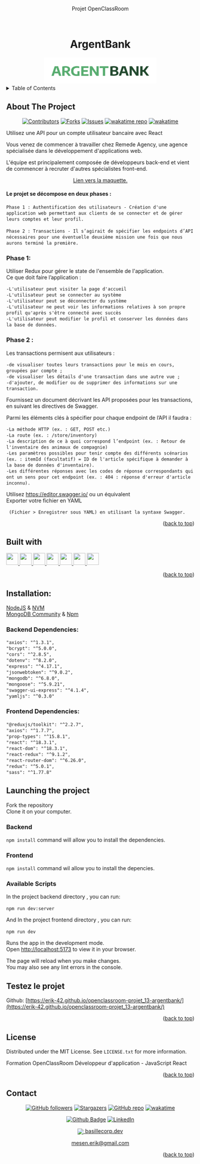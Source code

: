 <div align="center">
<p>Projet OpenClassRoom</p>
</div>
<a name="readme-top"></a>

<!-- PROJECT LOGO -->
<br />
<div align="center">
  <h1>ArgentBank</h1>
  <a href="https://github.com/Erik-42">
    <img src="./frontend/src/assets/img/logo/argentBankLogo.png" alt="Logo ArgentBank" width="300" height="70">
  </a>
</div>

<!-- TABLE OF CONTENTS -->
<details>
  <summary>Table of Contents</summary>
  <ol>
    <li> <a href="#about-the-project">About The Project</a></li>
    <li><a href="#built-with">Built With</a></li>
    <li><a href="#testez-le-projet">Testez le projet</a></li>
    <li><a href="#license">License</a></li>
    <li><a href="#contact">Contact</a></li>
  </ol>
</details>

<!-- ABOUT THE PROJECT -->

## About The Project

<div align="center">

[![Contributors][contributors-shield]][contributors-url]
[![Forks][forks-shield]][forks-url]
[![Issues][issues-shield]][issues-url]
[![wakatime repo](https://wakatime.com/badge/github/Erik-42/openclassroom-projet_13-argentbank.svg)](https://wakatime.com/badge/github/Erik-42/openclassroom-projet_13-argentbank)
[![wakatime](https://wakatime.com/badge/user/f84d00d8-fee3-4ca3-803d-3daa3c7053a5/project/0b18637a-df2f-46f6-93e5-574433068892.svg)](https://wakatime.com/badge/user/f84d00d8-fee3-4ca3-803d-3daa3c7053a5/project/0b18637a-df2f-46f6-93e5-574433068892)

</div>
Utilisez une API pour un compte utilisateur bancaire avec React
<p></p>
Vous venez de commencer à travailler chez Remede Agency, une agence spécialisée dans le développement d'applications web.

L'équipe est principalement composée de développeurs back-end et vient de commencer à recruter d'autres spécialistes front-end.

<div align="center">
<a href="./designs/index.html">Lien vers la maquette.</a>
</div>

#### Le projet se décompose en deux phases :

    Phase 1 : Authentification des utilisateurs - Création d'une application web permettant aux clients de se connecter et de gérer leurs comptes et leur profil.

    Phase 2 : Transactions - Il s’agirait de spécifier les endpoints d’API nécessaires pour une éventuelle deuxième mission une fois que nous aurons terminé la première.

<p></p>

### Phase 1:<br>

Utiliser Redux pour gérer le state de l'ensemble de l'application.<br>
Ce que doit faire l’application :

    -L'utilisateur peut visiter la page d'accueil
    -L'utilisateur peut se connecter au système
    -L'utilisateur peut se déconnecter du système
    -L'utilisateur ne peut voir les informations relatives à son propre profil qu'après s'être connecté avec succès
    -L'utilisateur peut modifier le profil et conserver les données dans la base de données.

### Phase 2 :<br>

Les transactions permisent aux utilisateurs :

    -de visualiser toutes leurs transactions pour le mois en cours, groupées par compte ;
    -de visualiser les détails d'une transaction dans une autre vue ;
    -d'ajouter, de modifier ou de supprimer des informations sur une transaction.

Fournissez un document décrivant les API proposées pour les transactions, en suivant les directives de Swagger.

Parmi les éléments clés à spécifier pour chaque endpoint de l’API il faudra :

    -La méthode HTTP (ex. : GET, POST etc.)
    -La route (ex. : /store/inventory)
    -La description de ce à quoi correspond l’endpoint (ex. : Retour de l'inventaire des animaux de compagnie)
    -Les paramètres possibles pour tenir compte des différents scénarios (ex. : itemId (facultatif) = ID de l'article spécifique à demander à la base de données d'inventaire).
    -Les différentes réponses avec les codes de réponse correspondants qui ont un sens pour cet endpoint (ex. : 404 : réponse d'erreur d'article inconnu).

Utilisez https://editor.swagger.io/ ou un équivalent<br>
Exporter votre fichier en YAML<br>

     (Fichier > Enregistrer sous YAML) en utilisant la syntaxe Swagger.

<p align="right">(<a href="#readme-top">back to top</a>)</p>

## Built with

<p> </p>
<a href=https://github.com/Erik-42?tab=repositories&q=&type=&language=html&sort= > <img width ='32px' height='32px' src ='https://raw.githubusercontent.com/rahulbanerjee26/githubAboutMeGenerator/main/icons/html.svg'> </a>
<a href=https://github.com/Erik-42?tab=repositories&q=&type=&language=css&sort= > <img width ='32px' height='32px' src ='https://raw.githubusercontent.com/rahulbanerjee26/githubAboutMeGenerator/main/icons/css.svg'> </a>
<a href= https://github.com/Erik-42?tab=repositories&q=&type=&language=sass&sort= > <img width ='32px' height='32px' src ='https://raw.githubusercontent.com/rahulbanerjee26/githubAboutMeGenerator/main/icons/sass.svg'> </a>
<a href=https://github.com/Erik-42?tab=repositories&q=&type=&language=javascript&sort= > <img width ='32px' height='32px' src ='https://raw.githubusercontent.com/rahulbanerjee26/githubAboutMeGenerator/main/icons/javascript.svg'> </a>
<a href=https://github.com/Erik-42?tab=repositories&q=&type=&language=reactjs&sort= > <img width ='32px' height='32px' src ='https://raw.githubusercontent.com/rahulbanerjee26/githubAboutMeGenerator/main/icons/reactjs.svg'> </a>
<a href=https://github.com/Erik-42?tab=repositories&q=&type=&language=redux&sort= > <img width ='32px' height='32px' src ='https://raw.githubusercontent.com/rahulbanerjee26/githubAboutMeGenerator/main/icons/redux.svg'> </a>
<a href= https://github.com/Erik-42?tab=repositories&q=&type=&language=github&sort= > <img width ='32px' height='32px' src ='https://raw.githubusercontent.com/rahulbanerjee26/githubAboutMeGenerator/main/icons/github.svg'> </a>

<p align="right">(<a href="#readme-top">back to top</a>)</p>

## Installation:

<div>
<a href=https://nodejs.org>NodeJS</a> & <a href=https://github.com/coreybutler/nvm-windows>NVM</a>
</div>
<div>
<a href=https://www.mongodb.com/try/download/community-edition/releases>MongoDB Community</a> & <a href=https://npmjs.com>Npm</a>
</div>

### Backend Dependencies:

    "axios": "^1.3.1",
    "bcrypt": "^5.0.0",
    "cors": "^2.8.5",
    "dotenv": "^8.2.0",
    "express": "^4.17.1",
    "jsonwebtoken": "^9.0.2",
    "mongodb": "^6.8.0",
    "mongoose": "^5.9.21",
    "swagger-ui-express": "^4.1.4",
    "yamljs": "^0.3.0"

### Frontend Dependencies:

    "@reduxjs/toolkit": "^2.2.7",
    "axios": "^1.7.7",
    "prop-types": "^15.8.1",
    "react": "^18.3.1",
    "react-dom": "^18.3.1",
    "react-redux": "^9.1.2",
    "react-router-dom": "^6.26.0",
    "redux": "^5.0.1",
    "sass": "^1.77.8"

## Launching the project

Fork the repository<br>
Clone it on your computer.

### Backend

`npm install` command will allow you to install the dependencies.

### Frontend

`npm install` command wil allow you to install the depencies.

### Available Scripts

In the project backend directory , you can run:

`npm run dev:server`

And
In the project frontend directory , you can run:

`npm run dev`

Runs the app in the development mode.\
Open [http://localhost:5173](http://localhost:5173) to view it in your browser.

The page will reload when you make changes.\
You may also see any lint errors in the console.

## Testez le projet

Github: [https://erik-42.github.io/openclassroom-projet_13-argentbank/](https://erik-42.github.io/openclassroom-projet_13-argentbank/)

<p align="right">(<a href="#readme-top">back to top</a>)</p>

## License

Distributed under the MIT License. See `LICENSE.txt` for more information.

Formation OpenClassRoom Développeur d'application - JavaScript React

<p align="right">(<a href="#readme-top">back to top</a>)</p>

## Contact

<div align="center">

[![GitHub followers][github followers-shield]][github followers-url]
[![Stargazers][stars-shield]][stars-url]
[![GitHub repo][github repo-shield]][github repo-url]
[![wakatime](https://wakatime.com/badge/user/f84d00d8-fee3-4ca3-803d-3daa3c7053a5.svg)](https://wakatime.com/@f84d00d8-fee3-4ca3-803d-3daa3c7053a5)

[![Github Badge][github badge-shield]][github badge-url]
[![LinkedIn][linkedin-shield]][linkedin-url]

<a href = 'https://basillecorp.dev'> <img width = '32px' align= 'center' src="https://raw.githubusercontent.com/rahulbanerjee26/githubAboutMeGenerator/main/icons/portfolio.png"/> basillecorp.dev</a>

mesen.erik@gmail.com

</div>

<p align="right">(<a href="#readme-top">back to top</a>)</p>

<!-- MARKDOWN LINKS & IMAGES -->
<!-- https://www.markdownguide.org/basic-syntax/#reference-style-links -->

[product-screenshot]: ./images/screenshot.png
[wakatime-shield]: https://wakatime.com/badge/user/f84d00d8-fee3-4ca3-803d-3daa3c7053a5.svg
[wakatime-url]: https://wakatime.com/@f84d00d8-fee3-4ca3-803d-3daa3c7053a5
[github badge-shield]: https://img.shields.io/badge/Github-Erik--42-155?style=for-the-badge&logo=github
[github badge-url]: https://github.com/Erik-42
[github repo-shield]: https://img.shields.io/badge/Repositories-42-blue
[github repo-url]: https://github.com/Erik-42/Erik-42?tab=repositories
[github repo file count (file type)-shield]: https://img.shields.io/github/directory-file-count/Erik-42/openclassroom-projet_13-argentbank
[github repo file count (file type)-url]: https://github.com/directory-file-count/Erik-42/openclassroom-projet_13-argentbank
[github followers-shield]: https://img.shields.io/github/followers/Erik-42
[github followers-url]: https://github.com/followers/Erik-42
[github all releases-shield]: https://github.com/Erik-42/openclassroom-projet_13-argentbank/total
[github all releases-url]: https://github.com/Erik-42/openclassroom-projet_13-argentbank/releases
[github repo size-shield]: https://img.shields.io/github/repo-size/Erik-42/openclassroom-projet_13-argentbank
[github repo size-url]: https://github.com/Erik-42/openclassroom-projet_13-argentbank
[contributors-shield]: https://img.shields.io/github/contributors/Erik-42/openclassroom-projet_13-argentbank
[contributors-url]: https://github.com/Erik-42/openclassroom-projet_13-argentbank/graphs/contributors
[forks-shield]: https://img.shields.io/github/forks/Erik-42/openclassroom-projet_13-argentbank
[forks-url]: https://github.com/Erik-42/openclassroom-projet_13-argentbank/forks
[stars-shield]: https://img.shields.io/github/stars/Erik-42
[stars-url]: https://github.com/Erik-42?tab=stars
[issues-shield]: https://img.shields.io/github/issues-raw/Erik-42/openclassroom-projet_13-argentbank
[issues-url]: https://github.com/Erik-42/openclassroom-projet_13-argentbank/issues
[license-shield]: https://img.shields.io/github/license/Erik-42/openclassroom-projet_13-argentbank
[license-url]: https://github.com/Erik-42/openclassroom-projet_13-argentbank/blob/master/LICENSE.txt
[linkedin-shield]: https://img.shields.io/badge/-LinkedIn-black.svg?style=for-the-badge&logo=linkedin&colorB=555
[linkedin-url]: https://www.linkedin.com/in/erik-mesen/
[html-shield]: https://img.shields.io/badge/-LinkedIn-black.svg?style=for-the-badge&logo=linkedin&colorB=555
[html-url]: https://html.spec.whatwg.org/
[css-shield]: https://img.shields.io/badge/-LinkedIn-black.svg?style=for-the-badge&logo=linkedin&colorB=555
[css-url]: https://www.w3.org/TR/CSS/#css
[javascript-shield]: https://img.shields.io/badge/-LinkedIn-black.svg?style=for-the-badge&logo=linkedin&colorB=555
[javascript-url]: https://www.ecma-international.org/publications-and-standards/standards/ecma-262/
